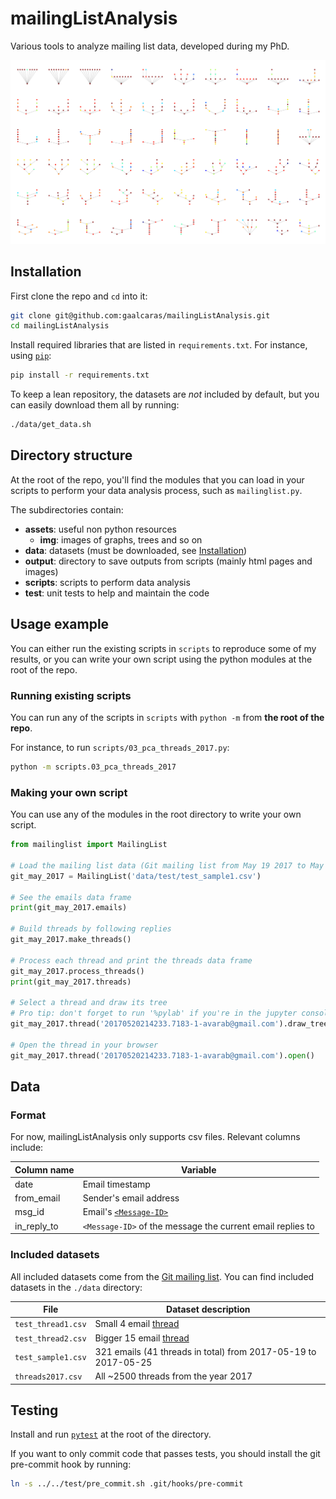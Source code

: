 # mailingListAnalysis

Various tools to analyze mailing list data, developed during my PhD.

![Visualisation of 60 email threads](assets/img/gridgraph.png)

## Installation

First clone the repo and `cd` into it:

```bash
git clone git@github.com:gaalcaras/mailingListAnalysis.git
cd mailingListAnalysis
```

Install required libraries that are listed in `requirements.txt`. For instance,
using [`pip`](https://pypi.python.org/pypi/pip):

```bash
pip install -r requirements.txt
```

To keep a lean repository, the datasets are *not* included by default, but you can easily download them all by running:

```bash
./data/get_data.sh
```

## Directory structure

At the root of the repo, you'll find the modules that you can load in your
scripts to perform your data analysis process, such as `mailinglist.py`.

The subdirectories contain:

+ **assets**: useful non python resources
  + **img**: images of graphs, trees and so on
+ **data**: datasets (must be downloaded, see [Installation](#installation))
+ **output**: directory to save outputs from scripts (mainly html pages and images)
+ **scripts**: scripts to perform data analysis
+ **test**: unit tests to help and maintain the code

## Usage example

You can either run the existing scripts in `scripts` to reproduce some of my results, or you can write your own script using the python modules at the root of the repo.

### Running existing scripts

You can run any of the scripts in `scripts` with `python -m` from **the root of the repo**.

For instance, to run `scripts/03_pca_threads_2017.py`:

```bash
python -m scripts.03_pca_threads_2017
```

### Making your own script

You can use any of the modules in the root directory to write your own script.

```python
from mailinglist import MailingList

# Load the mailing list data (Git mailing list from May 19 2017 to May 25 2017)
git_may_2017 = MailingList('data/test/test_sample1.csv')

# See the emails data frame
print(git_may_2017.emails)

# Build threads by following replies
git_may_2017.make_threads()

# Process each thread and print the threads data frame
git_may_2017.process_threads()
print(git_may_2017.threads)

# Select a thread and draw its tree
# Pro tip: don't forget to run '%pylab' if you're in the jupyter console
git_may_2017.thread('20170520214233.7183-1-avarab@gmail.com').draw_tree()

# Open the thread in your browser
git_may_2017.thread('20170520214233.7183-1-avarab@gmail.com').open()
```

## Data

### Format

For now, mailingListAnalysis only supports csv files. Relevant columns include:

| Column name | Variable                                                           |
| ----        | ----                                                               |
| date        | Email timestamp                                                    |
| from_email  | Sender's email address                                             |
| msg_id      | Email's [`<Message-ID>`](https://en.wikipedia.org/wiki/Message-ID) |
| in_reply_to | `<Message-ID>` of the message the current email replies to         |

### Included datasets

All included datasets come from the [Git mailing list](https://public-inbox.org/git/). You can find included datasets in the `./data` directory:

| File | Dataset description |
| ---- | ---- |
| `test_thread1.csv` | Small 4 email [thread](https://public-inbox.org/git/20170523195132.s57ikef4romy3n3r@sigill.intra.peff.net) |
| `test_thread2.csv` | Bigger 15 email [thread](https://public-inbox.org/git/tnxy899zzu7.fsf@arm.com/) |
| `test_sample1.csv` | 321 emails (41 threads in total) from 2017-05-19 to 2017-05-25 |
| `threads2017.csv` | All ~2500 threads from the year 2017 |

## Testing

Install and run [`pytest`](https://docs.pytest.org/en/latest/) at the root of
the directory.

If you want to only commit code that passes tests, you should install the git
pre-commit hook by running:

```bash
ln -s ../../test/pre_commit.sh .git/hooks/pre-commit
```
